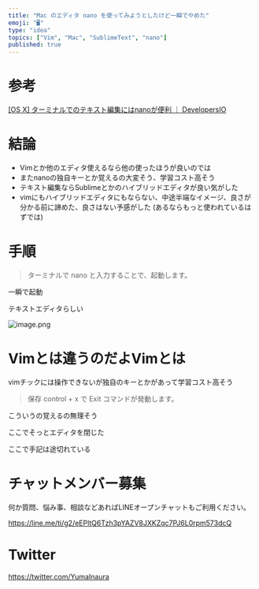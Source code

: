 ```yaml
---
title: "Mac のエディタ nano を使ってみようとしたけど一瞬でやめた"
emoji: "🖥"
type: "idea"
topics: ["Vim", "Mac", "SublimeText", "nano"]
published: true
---
```


# 参考

[[OS X] ターミナルでのテキスト編集にはnanoが便利 ｜ DevelopersIO](https://dev.classmethod.jp/etc/os-x-terminal-nano-editor/)

# 結論

- Vimとか他のエディタ使えるなら他の使ったほうが良いのでは
- またnanoの独自キーとか覚えるの大変そう、学習コスト高そう
- テキスト編集ならSublimeとかのハイブリッドエディタが良い気がした
- vimにもハイブリッドエディタにもならない、中途半端なイメージ、良さが分かる前に諦めた、良さはない予感がした (あるならもっと使われているはずでは)


# 手順

>ターミナルで nano と入力することで、起動します。

一瞬で起動

テキストエディタらしい

![image.png](https://qiita-image-store.s3.amazonaws.com/0/89618/391fd062-e156-23c1-0fba-e9fc7fd5e443.png)

# Vimとは違うのだよVimとは

vimチックには操作できないが独自のキーとかがあって学習コスト高そう

>保存
>control + x で Exit コマンドが発動します。

こういうの覚えるの無理そう

ここでそっとエディタを閉じた

ここで手記は途切れている








<!-- Update From Qiita API -->

# チャットメンバー募集


何か質問、悩み事、相談などあればLINEオープンチャットもご利用ください。

https://line.me/ti/g2/eEPltQ6Tzh3pYAZV8JXKZqc7PJ6L0rpm573dcQ





# Twitter


https://twitter.com/YumaInaura


<!-- Update From Qiita API -->


